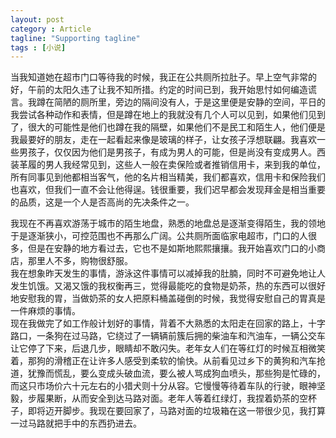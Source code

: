 ```yaml
---
layout: post
category : Article
tagline: "Supporting tagline"
tags : [小说]
---
```


当我知道她在超市门口等待我的时候，我正在公共厕所拉肚子。早上空气非常的好，午前的太阳久违了让我不知所措。约定的时间已到，我开始思忖如何编造谎言。我蹲在简陋的厕所里，旁边的隔间没有人，于是这里便是安静的空间，平日的我尝试各种动作和表情，但是蹲在地上的我就没有几个人可以见到，如果他们见到了，很大的可能性是他们也蹲在我的隔壁，如果他们不是民工和陌生人，他们便是我最要好的朋友，走在一起看起来像是玻璃的样子，让女孩子浮想联翩。我喜欢一些男孩子，仅仅因为他们是男孩子，有成为男人的可能，但是尚没有变成男人。西装革履的男人我经常见到，这些人一般在卖保险或者推销信用卡，来到我的单位，所有同事见到他都相当客气，他的名片相当精美，我们都喜欢，信用卡和保险我们也喜欢，但我们一直不会让他得逞。钱很重要，我们迟早都会发现拜金是相当重要的品质，这是一个人是否高尚的先决条件之一。

我现在不再喜欢游荡于城市的陌生地盘，熟悉的地盘总是逐渐变得陌生，我的领地于是逐渐狭小，可控范围也不再那么广阔。公共厕所面临家电超市，门口的人很多，但是在安静的地方看过去，它也不是如斯地熙熙攘攘。我开始喜欢门口的小商店，那里人不多，购物很舒服。  
我在想象昨天发生的事情，游泳这件事情可以减掉我的肚腩，同时不可避免地让人发生饥饿。又渴又饿的我权衡再三，觉得最能吃的食物是奶茶，热的东西可以很好地安慰我的胃，当做奶茶的女人把原料桶盖碰倒的时候，我觉得安慰自己的胃真是一件麻烦的事情。  
现在我做完了如工作般计划好的事情，背着不大熟悉的太阳走在回家的路上，十字路口，一条狗在过马路，它绕过了一辆辆前簇后拥的柴油车和汽油车，一辆公交车让它停了下来，后退几步，眼睛却不敢闪失。老年女人们在等红灯的时候互相微笑着，那狗的滑稽正在让许多人感受到柔软的愉快。从前看见过乡下的黄狗和汽车抢道，犹豫而慌乱，要么变成头破血流，要么被人骂成狗血喷头，那些狗是忙碌的，而这只市场价六十元左右的小猎犬则十分从容。它慢慢等待着车队的行驶，眼神坚毅，步履果断，从而安全到达马路对面。老年人等着红绿灯，我捏着奶茶的空杯子，即将迈开脚步。我现在要回家了，马路对面的垃圾箱在这一带很少见，我打算一过马路就把手中的东西扔进去。